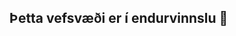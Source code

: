 ## Þetta vefsvæði er í endurvinnslu 👋

<!--
🙋‍♀️ [Verkefni](https://github.com/23-vefforritun/Verkefni)

👩‍💻 [Bjargir](https://github.com/23-vefforritun/Verkefni/wiki)

🧙 [Bókin um vefforritun](https://bok.vefforritun.is/)



🍿 Fun facts - what does your team eat for breakfast?
🧙 Remember, you can do mighty things with the power of [Markdown](https://docs.github.com/github/writing-on-github/getting-started-with-writing-and-formatting-on-github/basic-writing-and-formatting-syntax)
-->
